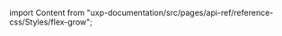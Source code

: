 
import Content from "uxp-documentation/src/pages/api-ref/reference-css/Styles/flex-grow";

<Content query="product=xd"/>
